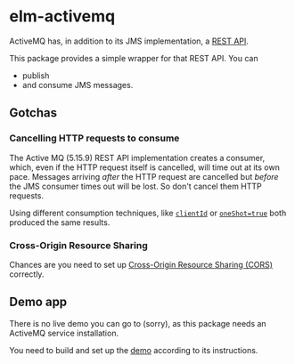 # elm-activemq

ActiveMQ has, in addition to its JMS implementation, a
[REST API](https://activemq.apache.org/rest).

This package provides a simple wrapper for that REST API. You can
* publish
* and consume JMS messages.

## Gotchas

### Cancelling HTTP requests to consume

The Active MQ (5.15.9) REST API implementation creates a consumer, which, even
if the HTTP request itself is cancelled, will time out at its own pace. Messages
arriving _after_ the HTTP request are cancelled but _before_ the JMS consumer
times out will be lost. So don't cancel them HTTP requests.

Using different consumption techniques, like
[`clientId`](https://activemq.apache.org/rest#consuming-without-sessions) or
[`oneShot=true`](https://activemq.apache.org/rest#consuming-with-one-shot-consumers)
both produced the same results.

### Cross-Origin Resource Sharing

Chances are you need to set up
[Cross-Origin Resource Sharing (CORS)](https://developer.mozilla.org/en-US/docs/Web/HTTP/CORS)
correctly.


## Demo app

There is no live demo you can go to (sorry), as this package needs an
ActiveMQ service installation.

You need to build and set up the [demo](https://github.com/dosarf/elm-activemq/tree/master/demo)
according to its instructions.
